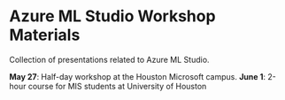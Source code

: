 # Azure ML Studio Workshop Materials
Collection of presentations related to Azure ML Studio.

**May 27**: Half-day workshop at the Houston Microsoft campus.
**June 1**: 2-hour course for MIS students at University of Houston
